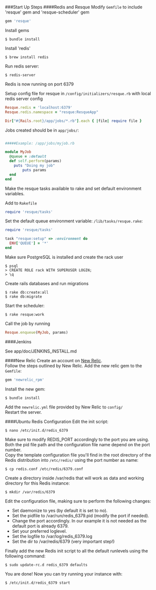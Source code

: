 ###Start Up Steps
####Redis and Resque
Modify `Gemfile` to include 'resque' gem and 'resque-scheduler' gem
```ruby
gem 'resque'
```
Install gems

	$ bundle install

Install 'redis'

	$ brew install redis

Run redis server: 

	$ redis-server

Redis is now running on port 6379

Setup config file for resque in `/config/initializers/resque.rb` with local redis server config
```ruby
Resque.redis = 'localhost:6379'
Resque.redis.namespace = "resque:ResqueApp"

Dir["#{Rails.root}/app/jobs/*.rb"].each { |file| require file }
```
Jobs created should be in `app/jobs/`:
```ruby

#####Example: /app/jobs/myjob.rb

module MyJob
  @queue = :default
  def self.perform(params)
   	puts "Doing my job"
		puts params
  end
end
```
Make the resque tasks available to rake and set default environment variables.

Add to `Rakefile`
```ruby
require 'resque/tasks'
```
Set the default queue environment variable: `/lib/tasks/resque.rake`:
```ruby
require 'resque/tasks'

task "resque:setup" => :environment do
  ENV['QUEUE'] = '*'
end
```
Make sure PostgreSQL is installed and create the rack user

	$ psql
	> CREATE ROLE rack WITH SUPERUSER LOGIN;
	> \q
Create rails databases and run migrations

	$ rake db:create:all
	$ rake db:migrate

Start the scheduler: 

	$ rake resque:work
Call the job by running
```ruby
Resque.enqueue(MyJob, params)
```

####Jenkins

See app/doc/JENKINS_INSTALL.md 

####New Relic
Create an account on [New Relic](http://newrelic.com/).  
Follow the steps outlined by New Relic.
Add the new relic gem to the `Gemfile`:
```ruby
gem 'newrelic_rpm'
```
Install the new gem:

	$ bundle install
Add the `newrelic.yml` file provided by New Relic to `config/`  
Restart the server.

####Ubuntu Redis Configuration
Edit the init script:

	$ nano /etc/init.d/redis_6379
Make sure to modify REDIS_PORT accordingly to the port you are using. Both the pid file path and the configuration file name depend on the port number.  
Copy the template configuration file you'll find in the root directory of the Redis distribution into `/etc/redis/` using the port number as name:

	$ cp redis.conf /etc/redis/6379.conf
Create a directory inside /var/redis that will work as data and working directory for this Redis instance:

	$ mkdir /var/redis/6379
Edit the configuration file, making sure to perform the following changes:

- Set daemonize to yes (by default it is set to no).
- Set the pidfile to /var/run/redis_6379.pid (modify the port if needed).
- Change the port accordingly. In our example it is not needed as the default port is already 6379.
- Set your preferred loglevel.
- Set the logfile to /var/log/redis_6379.log
- Set the dir to /var/redis/6379 (very important step!)

Finally add the new Redis init script to all the default runlevels using the following command:

	$ sudo update-rc.d redis_6379 defaults
You are done! Now you can try running your instance with:

	$ /etc/init.d/redis_6379 start

